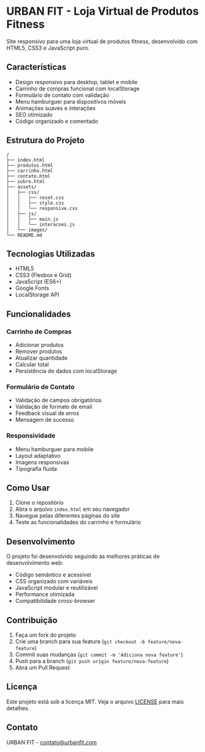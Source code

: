 # URBAN FIT - Loja Virtual de Produtos Fitness

Site responsivo para uma loja virtual de produtos fitness, desenvolvido com HTML5, CSS3 e JavaScript puro.

## Características

- Design responsivo para desktop, tablet e mobile
- Carrinho de compras funcional com localStorage
- Formulário de contato com validação
- Menu hamburguer para dispositivos móveis
- Animações suaves e interações
- SEO otimizado
- Código organizado e comentado

## Estrutura do Projeto

```
/
├── index.html
├── produtos.html
├── carrinho.html
├── contato.html
├── sobre.html
├── assets/
│   ├── css/
│   │   ├── reset.css
│   │   ├── style.css
│   │   └── responsive.css
│   ├── js/
│   │   ├── main.js
│   │   └── interacoes.js
│   └── images/
└── README.md
```

## Tecnologias Utilizadas

- HTML5
- CSS3 (Flexbox e Grid)
- JavaScript (ES6+)
- Google Fonts
- LocalStorage API

## Funcionalidades

### Carrinho de Compras
- Adicionar produtos
- Remover produtos
- Atualizar quantidade
- Calcular total
- Persistência de dados com localStorage

### Formulário de Contato
- Validação de campos obrigatórios
- Validação de formato de email
- Feedback visual de erros
- Mensagem de sucesso

### Responsividade
- Menu hamburguer para mobile
- Layout adaptativo
- Imagens responsivas
- Tipografia fluida

## Como Usar

1. Clone o repositório
2. Abra o arquivo `index.html` em seu navegador
3. Navegue pelas diferentes páginas do site
4. Teste as funcionalidades do carrinho e formulário

## Desenvolvimento

O projeto foi desenvolvido seguindo as melhores práticas de desenvolvimento web:

- Código semântico e acessível
- CSS organizado com variáveis
- JavaScript modular e reutilizável
- Performance otimizada
- Compatibilidade cross-browser

## Contribuição

1. Faça um fork do projeto
2. Crie uma branch para sua feature (`git checkout -b feature/nova-feature`)
3. Commit suas mudanças (`git commit -m 'Adiciona nova feature'`)
4. Push para a branch (`git push origin feature/nova-feature`)
5. Abra um Pull Request

## Licença

Este projeto está sob a licença MIT. Veja o arquivo [LICENSE](LICENSE) para mais detalhes.

## Contato

URBAN FIT - contato@urbanfit.com
